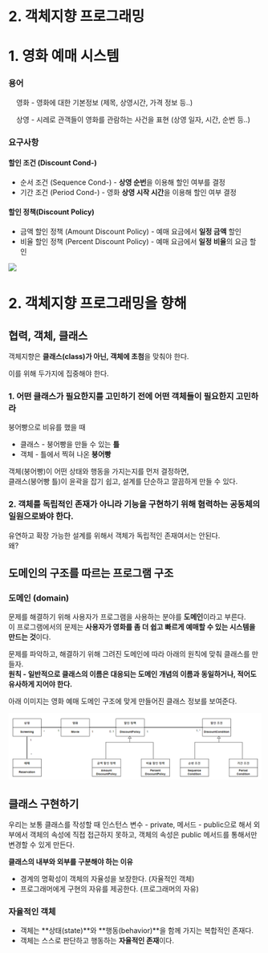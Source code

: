 # 2. 객체지향 프로그래밍

# 1. 영화 예매 시스템

### 용어

    영화 - 영화에 대한 기본정보 (제목, 상영시간, 가격 정보 등..) 

    상영 - 시레로 관객들이 영화를 관람하는 사건을 표현 (상영 일자, 시간, 순번 등..)

### 요구사항

#### **할인 조건** (Discount Cond-)    
- 순서 조건 (Sequence Cond-) - **상영 순번**을 이용해 할인 여부를 결정
- 기간 조건 (Period Cond-) - 영화 **상영 시작 시간**을 이용해 할인 여부 결정
#### **할인 정책**(Discount Policy)
- 금액 할인 정책 (Amount Discount Policy) - 예매 요금에서 **일정 금액** 할인
- 비율 할인 정책 (Percent Discount Policy) - 예매 요금에서 **일정 비율**의 요금 할인 

![](D:\study\.blog\blog\오브젝트\ch_2\2023-12-09-16-54-47-image.png)



# 2. 객체지향 프로그래밍을 향해

## 협력, 객체, 클래스

객체지향은 **클래스(class)가 아닌, 객체에 초첨**을 맞춰야 한다.

이를 위해 두가지에 집중해야 한다.

### 1. 어떤 클래스가 필요한지를 고민하기 전에 어떤 객체들이 필요한지 고민하라
   
   붕어빵으로 비유를 했을 때 
   - 클래스 - 붕어빵을 만들 수 있는 **틀**
   - 객체 - 틀에서 찍혀 나온 **붕어빵**
   
   객체(붕어빵)이 어떤 상태와 행동을 가지는지를 먼저 결정하면,    
   클래스(붕어빵 틀)이 윤곽을 잡기 쉽고, 설계를 단순하고 깔끔하게 만들 수 있다.

### 2. 객체를 독립적인 존재가 아니라 기능을 구현하기 위해 혐력하는 공동체의 일원으로봐야 한다.
유연하고 확장 가능한 설계를 위해서 객체가 독립적인 존재여서는 안된다.    
왜?


## 도메인의 구조를 따르는 프로그램 구조
### 도메인 (domain)
문제를 해결하기 위해 사용자가 프로그램을 사용하는 분야를 **도메인**이라고 부른다.   
이 프로그램에서의 문제는 **사용자가 영화를 좀 더 쉽고 빠르게 예매할 수 있는 시스템을 만드는 것**이다.

문제를 파악하고, 해결하기 위해 그려진 도메인에 따라 아래의 원칙에 맞춰 클래스를 만들자.    
**원칙 - 일반적으로 클래스의 이름은 대응되는 도메인 개념의 이름과 동일하거나, 적어도 유사하게 지어야 한다.**


아래 이미지는 영화 예매 도메인 구조에 맞게 만들어진 클래스 정보를 보여준다.    

![Alt text](image.png)


## 클래스 구현하기

우리는 보통 클래스를 작성할 때 인스턴스 변수 - private, 메서드 - public으로 해서 외부에서 객체의 속성에 직접 접근하지 못하고, 객체의 속성은 public 메서드를 통해서만 변경할 수 있게 만든다.    

**클래스의 내부와 외부를 구분해야 하는 이유**
- 경계의 명확성이 객체의 자율성을 보장한다. (자율적인 객체)
- 프로그래머에게 구현의 자유를 제공한다. (프로그래머의 자유)


### 자율적인 객체
- 객체는 **상태(state)**와 **행동(behavior)**을 함께 가지는 복합적인 존재다.
- 객체는 스스로 판단하고 행동하는 **자율적인 존재**이다.







   
